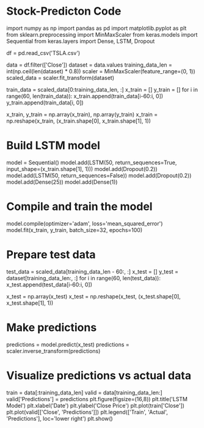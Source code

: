 # Stock-Predicton Code
import numpy as np
import pandas as pd
import matplotlib.pyplot as plt
from sklearn.preprocessing import MinMaxScaler
from keras.models import Sequential
from keras.layers import Dense, LSTM, Dropout

df = pd.read_csv('TSLA.csv')

data = df.filter(['Close'])
dataset = data.values
training_data_len = int(np.ceil(len(dataset) * 0.8))
scaler = MinMaxScaler(feature_range=(0, 1))
scaled_data = scaler.fit_transform(dataset)

train_data = scaled_data[0:training_data_len, :]
x_train = []
y_train = []
for i in range(60, len(train_data)):
    x_train.append(train_data[i-60:i, 0])
    y_train.append(train_data[i, 0])

x_train, y_train = np.array(x_train), np.array(y_train)
x_train = np.reshape(x_train, (x_train.shape[0], x_train.shape[1], 1))

# Build LSTM model
model = Sequential()
model.add(LSTM(50, return_sequences=True, input_shape=(x_train.shape[1], 1)))
model.add(Dropout(0.2))
model.add(LSTM(50, return_sequences=False))
model.add(Dropout(0.2))
model.add(Dense(25))
model.add(Dense(1))

# Compile and train the model
model.compile(optimizer='adam', loss='mean_squared_error')
model.fit(x_train, y_train, batch_size=32, epochs=100)

# Prepare test data
test_data = scaled_data[training_data_len - 60:, :]
x_test = []
y_test = dataset[training_data_len:, :]
for i in range(60, len(test_data)):
    x_test.append(test_data[i-60:i, 0])

x_test = np.array(x_test)
x_test = np.reshape(x_test, (x_test.shape[0], x_test.shape[1], 1))

# Make predictions
predictions = model.predict(x_test)
predictions = scaler.inverse_transform(predictions)

# Visualize predictions vs actual data
train = data[:training_data_len]
valid = data[training_data_len:]
valid['Predictions'] = predictions
plt.figure(figsize=(16,8))
plt.title('LSTM Model')
plt.xlabel('Date')
plt.ylabel('Close Price')
plt.plot(train['Close'])
plt.plot(valid[['Close', 'Predictions']])
plt.legend(['Train', 'Actual', 'Predictions'], loc='lower right')
plt.show()
